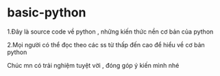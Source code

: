 # basic-python
1.Đây là source code về python , những kiến thức nền cơ bản của python 

2.Mọi người có thể đọc theo các ss từ thấp đến cao để hiểu về cơ bản python 

Chúc mn có trải nghiệm tuyệt vời , đóng góp ý kiến mình nhé

